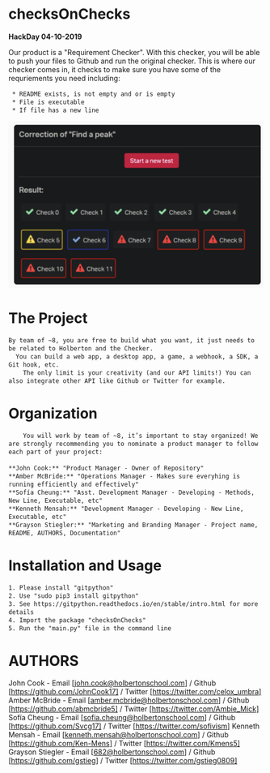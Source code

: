 # **checksOnChecks**
**HackDay 04-10-2019**

Our product is a "Requirement Checker". With this checker, you will be able to push your files
to Github and run the original checker. This is where our checker comes in, it checks to make 
sure you have some of the requriements you need including:

     * README exists, is not empty and or is empty
     * File is executable
     * If file has a new line


![Req. Checker](check.png)


# **The Project**

  	By team of ~8, you are free to build what you want, it just needs to be related to Holberton and the Checker.
	  You can build a web app, a desktop app, a game, a webhook, a SDK, a Git hook, etc. 
	    The only limit is your creativity (and our API limits!) You can also integrate other API like Github or Twitter for example.

# **Organization**

        You will work by team of ~8, it’s important to stay organized! We are strongly recommending you to nominate a product manager to follow each part of your project:

	**John Cook:** "Product Manager - Owner of Repository"
	**Amber McBride:** "Operations Manager - Makes sure everyhing is running efficiently and effectively"
	**Sofía Cheung:** "Asst. Development Manager - Developing - Methods, New Line, Executable, etc"
	**Kenneth Mensah:** "Development Manager - Developing - New Line, Executable, etc"
	**Grayson Stiegler:** "Marketing and Branding Manager - Project name, README, AUTHORS, Documentation"





# **Installation and Usage**

  	1. Please install "gitpython"
	2. Use "sudo pip3 install gitpython"
	3. See https://gitpython.readthedocs.io/en/stable/intro.html for more details
	4. Import the package "checksOnChecks"
	5. Run the "main.py" file in the command line







# **AUTHORS**
John Cook - Email [john.cook@holbertonschool.com] / Github [https://github.com/JohnCook17] / Twitter [https://twitter.com/celox_umbra]
Amber McBride - Email [amber.mcbride@holbertonschool.com] / Github [https://github.com/abmcbride5] / Twitter [https://twitter.com/Ambie_Mick]
Sofía Cheung - Email [sofia.cheung@holbertonschool.com] / Github [https://github.com/Svcg17] / Twitter [https://twitter.com/sofivism]
Kenneth Mensah - Email [kenneth.mensah@holbertonschool.com] / Github [https://github.com/Ken-Mens] / Twitter [https://twitter.com/Kmens5]
Grayson Stiegler - Email [682@holbertonschool.com] / Github [https://github.com/gstieg] / Twitter [https://twitter.com/gstieg0809]
